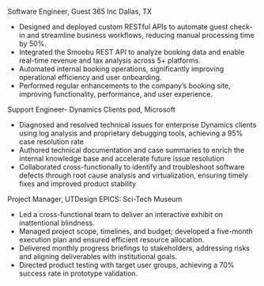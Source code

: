 Software Engineer, Guest 365 Inc	Dallas, TX

- Designed and deployed custom RESTful APIs to automate guest check-in and streamline business workflows, reducing manual processing time by 50%.
- Integrated the Smoobu REST API to analyze booking data and enable real-time revenue and tax analysis across 5+ platforms.
- Automated internal booking operations, significantly improving operational efficiency and user onboarding.
- Performed regular enhancements to the company’s booking site, improving functionality, performance, and user experience.

Support Engineer- Dynamics Clients pod, Microsoft	

- Diagnosed and resolved technical issues for enterprise Dynamics clients using log analysis and proprietary debugging tools, achieving a 95% case resolution rate
- Authored technical documentation and case summaries to enrich the internal knowledge base and accelerate future issue resolution
- Collaborated cross-functionally to identify and troubleshoot software defects through root cause analysis and virtualization, ensuring timely fixes and improved product stability

Project Manager, UTDesign EPICS: Sci-Tech Museum	

- Led a cross-functional team to deliver an interactive exhibit on inattentional blindness.
- Managed project scope, timelines, and budget; developed a five-month execution plan and ensured efficient resource allocation.
- Delivered monthly progress briefings to stakeholders, addressing risks and aligning deliverables with institutional goals.
- Directed product testing with target user groups, achieving a 70% success rate in prototype validation.

